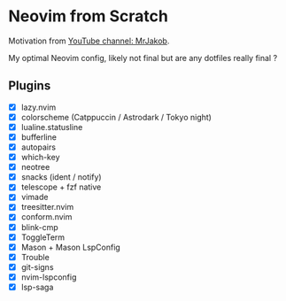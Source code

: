 # Neovim from Scratch

Motivation from [YouTube channel: MrJakob](https://youtube.com/c/MrJakob).



My optimal Neovim config, likely not final but are any dotfiles really final ?

## Plugins
- [X] lazy.nvim
- [X] colorscheme (Catppuccin / Astrodark / Tokyo night)
- [X] lualine.statusline
- [X] bufferline
- [X] autopairs
- [X] which-key
- [X] neotree
- [X] snacks (ident / notify)
- [X] telescope + fzf native
- [X] vimade
- [X] treesitter.nvim
- [X] conform.nvim
- [X] blink-cmp
- [X] ToggleTerm
- [X] Mason + Mason LspConfig
- [X] Trouble
- [X] git-signs
- [X] nvim-lspconfig 
- [X] lsp-saga
